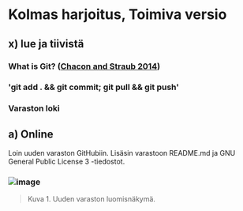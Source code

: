 # Kolmas harjoitus, Toimiva versio
## x) lue ja tiivistä
### What is Git? ([Chacon and Straub 2014](https://git-scm.com/book/en/v2/Getting-Started-What-is-Git%3F))

### 'git add . && git commit; git pull && git push'

### Varaston loki

## a) Online
Loin uuden varaston GitHubiin. Lisäsin varastoon README.md ja GNU General Public License 3 -tiedostot.
### ![image](https://github.com/Lambizzzz/infra-as-code/assets/148875838/e68d97bd-5291-44c1-94ad-75f4e17be756)
> Kuva 1. Uuden varaston luomisnäkymä.


